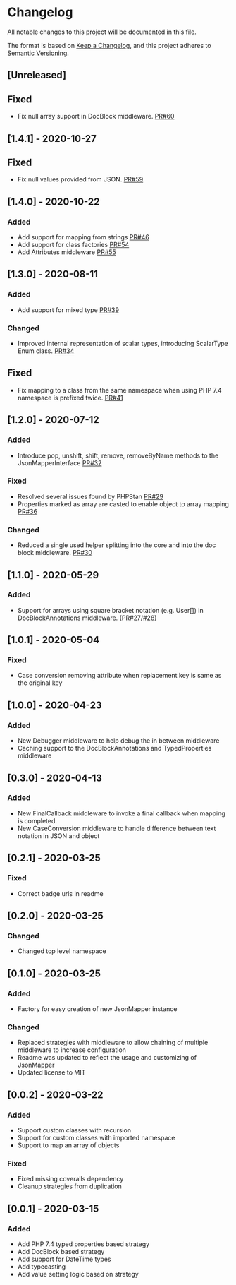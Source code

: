 # Changelog
All notable changes to this project will be documented in this file.

The format is based on [Keep a Changelog](https://keepachangelog.com/en/1.0.0/),
and this project adheres to [Semantic Versioning](https://semver.org/spec/v2.0.0.html).

## [Unreleased]
## Fixed
- Fix null array support in DocBlock middleware. [PR#60](https://github.com/JsonMapper/JsonMapper/pull/60)

## [1.4.1] - 2020-10-27
## Fixed
- Fix null values provided from JSON. [PR#59](https://github.com/JsonMapper/JsonMapper/pull/59)

## [1.4.0] - 2020-10-22
### Added
- Add support for mapping from strings [PR#46](https://github.com/JsonMapper/JsonMapper/pull/46)
- Add support for class factories [PR#54](https://github.com/JsonMapper/JsonMapper/pull/54)
- Add Attributes middleware [PR#55](https://github.com/JsonMapper/JsonMapper/pull/55)

## [1.3.0] - 2020-08-11
### Added
- Add support for mixed type [PR#39](https://github.com/JsonMapper/JsonMapper/pull/39)
### Changed
- Improved internal representation of scalar types, introducing ScalarType Enum class. [PR#34](https://github.com/JsonMapper/JsonMapper/pull/34)
## Fixed
- Fix mapping to a class from the same namespace when using PHP 7.4 namespace is prefixed twice. [PR#41](https://github.com/JsonMapper/JsonMapper/pull/41)

## [1.2.0] - 2020-07-12
### Added
- Introduce pop, unshift, shift, remove, removeByName methods to the JsonMapperInterface [PR#32](https://github.com/JsonMapper/JsonMapper/pull/32)
### Fixed
- Resolved several issues found by PHPStan [PR#29](https://github.com/JsonMapper/JsonMapper/pull/29)
- Properties marked as array are casted to enable object to array mapping [PR#36](https://github.com/JsonMapper/JsonMapper/pull/36)
### Changed
- Reduced a single used helper splitting into the core and into the doc block middleware. [PR#30](https://github.com/JsonMapper/JsonMapper/pull/30)

## [1.1.0] - 2020-05-29
### Added 
- Support for arrays using square bracket notation (e.g. User[]) in DocBlockAnnotations middleware. (PR#27/#28)

## [1.0.1] - 2020-05-04
### Fixed
- Case conversion removing attribute when replacement key is same as the original key

## [1.0.0] - 2020-04-23
### Added
- New Debugger middleware to help debug the in between middleware
- Caching support to the DocBlockAnnotations and TypedProperties middleware

## [0.3.0] - 2020-04-13
### Added 
- New FinalCallback middleware to invoke a final callback when mapping is completed.
- New CaseConversion middleware to handle difference between text notation in JSON and object

## [0.2.1] - 2020-03-25
### Fixed
- Correct badge urls in readme

## [0.2.0] - 2020-03-25
### Changed
- Changed top level namespace 

## [0.1.0] - 2020-03-25
### Added
- Factory for easy creation of new JsonMapper instance 
### Changed
- Replaced strategies with middleware to allow chaining of multiple middleware to increase configuration
- Readme was updated to reflect the usage and customizing of JsonMapper
- Updated license to MIT

## [0.0.2] - 2020-03-22
### Added
- Support custom classes with recursion
- Support for custom classes with imported namespace
- Support to map an array of objects
### Fixed
- Fixed missing coveralls dependency
- Cleanup strategies from duplication

## [0.0.1] - 2020-03-15
### Added
- Add PHP 7.4 typed properties based strategy
- Add DocBlock based strategy
- Add support for DateTime types
- Add typecasting
- Add value setting logic based on strategy 
